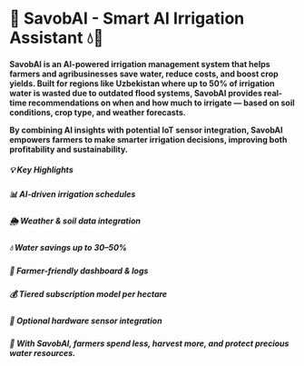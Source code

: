 <h1>🌱 SavobAI - Smart AI Irrigation Assistant 💧🤖</h1>
<h4>SavobAI is an AI-powered irrigation management system that helps farmers and agribusinesses save water, reduce costs, and boost crop yields. Built for regions like Uzbekistan where up to 50% of irrigation water is wasted due to outdated flood systems, SavobAI provides real-time recommendations on when and how much to irrigate — based on soil conditions, crop type, and weather forecasts.

By combining AI insights with potential IoT sensor integration, SavobAI empowers farmers to make smarter irrigation decisions, improving both profitability and sustainability.
</h4>
<h5>
💡 Key Highlights
</h5>
<h5>
📊 AI-driven irrigation schedules
</h5>
<h5>
  🌦️ Weather & soil data integration
</h5>
<h5>
  💧 Water savings up to 30–50%
</h5>
<h5>
  📱 Farmer-friendly dashboard & logs
</h5>
<h5>
  💰 Tiered subscription model per hectare
</h5>
<h5>
  🔌 Optional hardware sensor integration
</h5>
<h5>
  🚀 With SavobAI, farmers spend less, harvest more, and protect precious water resources.
</h5>

